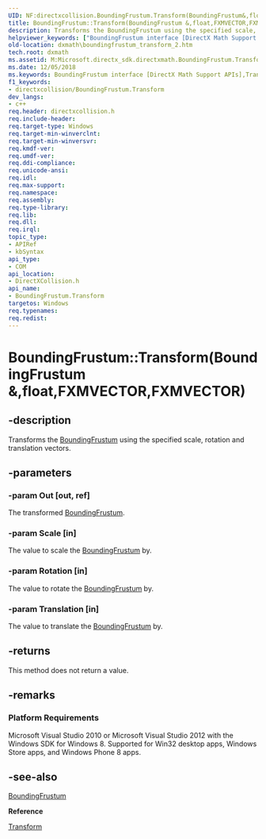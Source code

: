 ```yaml
---
UID: NF:directxcollision.BoundingFrustum.Transform(BoundingFrustum&,float,FXMVECTOR,FXMVECTOR)
title: BoundingFrustum::Transform(BoundingFrustum &,float,FXMVECTOR,FXMVECTOR)
description: Transforms the BoundingFrustum using the specified scale, rotation and translation vectors.
helpviewer_keywords: ["BoundingFrustum interface [DirectX Math Support APIs]","Transform method","BoundingFrustum.Transform","BoundingFrustum.Transform(BoundingFrustum &","float","FXMVECTOR","FXMVECTOR)","BoundingFrustum.Transform(BoundingFrustum&","float","XMVECTOR","XMVECTOR)","BoundingFrustum::Transform","BoundingFrustum::Transform(BoundingFrustum &","float","FXMVECTOR","FXMVECTOR)","Transform","Transform method [DirectX Math Support APIs]","Transform method [DirectX Math Support APIs]","BoundingFrustum interface","dxmath.boundingfrustum_transform_2"]
old-location: dxmath\boundingfrustum_transform_2.htm
tech.root: dxmath
ms.assetid: M:Microsoft.directx_sdk.directxmath.BoundingFrustum.Transform(BoundingFrustum@,float,XMVECTOR,XMVECTOR)
ms.date: 12/05/2018
ms.keywords: BoundingFrustum interface [DirectX Math Support APIs],Transform method, BoundingFrustum.Transform, BoundingFrustum.Transform(BoundingFrustum &,float,FXMVECTOR,FXMVECTOR), BoundingFrustum.Transform(BoundingFrustum&,float,XMVECTOR,XMVECTOR), BoundingFrustum::Transform, BoundingFrustum::Transform(BoundingFrustum &,float,FXMVECTOR,FXMVECTOR), Transform, Transform method [DirectX Math Support APIs], Transform method [DirectX Math Support APIs],BoundingFrustum interface, dxmath.boundingfrustum_transform_2
f1_keywords:
- directxcollision/BoundingFrustum.Transform
dev_langs:
- c++
req.header: directxcollision.h
req.include-header: 
req.target-type: Windows
req.target-min-winverclnt: 
req.target-min-winversvr: 
req.kmdf-ver: 
req.umdf-ver: 
req.ddi-compliance: 
req.unicode-ansi: 
req.idl: 
req.max-support: 
req.namespace: 
req.assembly: 
req.type-library: 
req.lib: 
req.dll: 
req.irql: 
topic_type:
- APIRef
- kbSyntax
api_type:
- COM
api_location:
- DirectXCollision.h
api_name:
- BoundingFrustum.Transform
targetos: Windows
req.typenames: 
req.redist: 
---
```


# BoundingFrustum::Transform(BoundingFrustum &,float,FXMVECTOR,FXMVECTOR)


## -description


Transforms the [BoundingFrustum](/windows/win32/api/directxcollision/ns-directxcollision-boundingfrustum) using the specified scale, rotation and translation vectors.


## -parameters




### -param Out [out, ref]

The transformed [BoundingFrustum](/windows/win32/api/directxcollision/ns-directxcollision-boundingfrustum).


### -param Scale [in]

The value to scale the [BoundingFrustum](/windows/win32/api/directxcollision/ns-directxcollision-boundingfrustum) by.


### -param Rotation [in]

The value to rotate the [BoundingFrustum](/windows/win32/api/directxcollision/ns-directxcollision-boundingfrustum) by.


### -param Translation [in]

The value to translate the [BoundingFrustum](/windows/win32/api/directxcollision/ns-directxcollision-boundingfrustum) by.


## -returns



This method does not return a value.




## -remarks



<h3><a id="Platform_Requirements"></a><a id="platform_requirements"></a><a id="PLATFORM_REQUIREMENTS"></a>Platform Requirements</h3>
Microsoft Visual Studio 2010 or Microsoft Visual Studio 2012 with the Windows SDK for Windows 8. Supported for Win32 desktop apps, Windows Store apps, and Windows Phone 8 apps.




## -see-also




[BoundingFrustum](/windows/win32/api/directxcollision/ns-directxcollision-boundingfrustum)



<b>Reference</b>



<a href="https://msdn.microsoft.com/fba8da18-1c2e-4231-9d03-1409c733f8c7">Transform</a>
 

 

